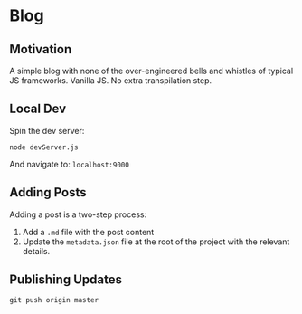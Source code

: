 # Blog

## Motivation

A simple blog with none of the over-engineered bells and whistles of typical JS frameworks. Vanilla JS. No extra transpilation step.

## Local Dev

Spin the dev server:
```
node devServer.js
```
And navigate to: `localhost:9000`

## Adding Posts

Adding a post is a two-step process:

1. Add a `.md` file with the post content
2. Update the `metadata.json` file at the root of the project with the relevant details.

## Publishing Updates

```
git push origin master
```
